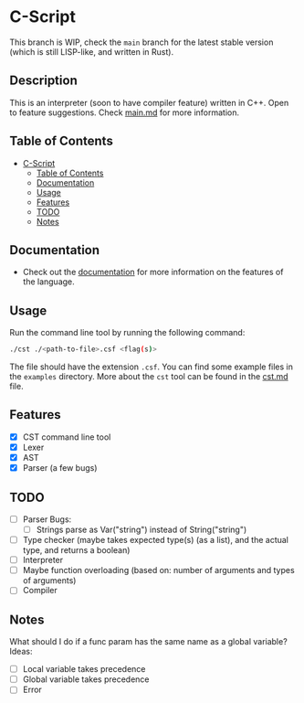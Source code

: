 # C-Script
This branch is WIP, check the `main` branch for the latest stable version (which is still LISP-like, and written in Rust).
## Description
This is an interpreter (soon to have compiler feature) written in C++. Open to feature suggestions. Check [main.md](docs/main.md) for more information.

## Table of Contents
- [C-Script](#c-script)
  - [Table of Contents](#table-of-contents)
  - [Documentation](#documentation)
  - [Usage](#usage)
  - [Features](#features)
  - [TODO](#todo)
  - [Notes](#notes)

## Documentation
- Check out the [documentation](docs/main.md) for more information on the features of the language.

## Usage
Run the command line tool by running the following command:
```bash
./cst ./<path-to-file>.csf <flag(s)>
```
The file should have the extension `.csf`. You can find some example files in the `examples` directory.
More about the `cst` tool can be found in the [cst.md](docs/cst.md) file.

## Features
- [x] CST command line tool
- [x] Lexer
- [x] AST
- [x] Parser (a few bugs)

## TODO
- [ ] Parser Bugs:
    - [ ] Strings parse as Var("string") instead of String("string")
- [ ] Type checker (maybe takes expected type(s) (as a list), and the actual type, and returns a boolean)
- [ ] Interpreter
- [ ] Maybe function overloading (based on: number of arguments and types of arguments)
- [ ] Compiler
 
## Notes

What should I do if a func param has the same name as a global variable?
Ideas:
- [ ] Local variable takes precedence
- [ ] Global variable takes precedence
- [ ] Error
